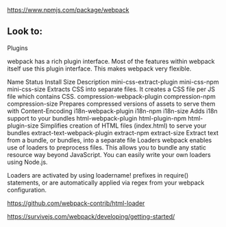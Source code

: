 https://www.npmjs.com/package/webpack


## Look to:
Plugins

webpack has a rich plugin interface. Most of the features within webpack itself use this plugin interface. This makes webpack very flexible.

Name	Status	Install Size	Description
mini-css-extract-plugin	mini-css-npm	mini-css-size	Extracts CSS into separate files. It creates a CSS file per JS file which contains CSS.
compression-webpack-plugin	compression-npm	compression-size	Prepares compressed versions of assets to serve them with Content-Encoding
i18n-webpack-plugin	i18n-npm	i18n-size	Adds i18n support to your bundles
html-webpack-plugin	html-plugin-npm	html-plugin-size	Simplifies creation of HTML files (index.html) to serve your bundles
extract-text-webpack-plugin	extract-npm	extract-size	Extract text from a bundle, or bundles, into a separate file
Loaders
webpack enables use of loaders to preprocess files. This allows you to bundle any static resource way beyond JavaScript. You can easily write your own loaders using Node.js.

Loaders are activated by using loadername! prefixes in require() statements, or are automatically applied via regex from your webpack configuration.


https://github.com/webpack-contrib/html-loader


https://survivejs.com/webpack/developing/getting-started/
